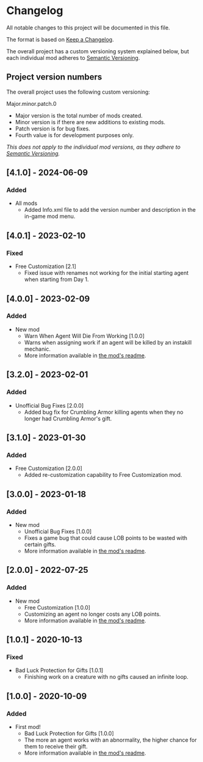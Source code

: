 # Changelog

All notable changes to this project will be documented in this file.

The format is based on [Keep a Changelog](https://keepachangelog.com/en/1.1.0/).

The overall project has a custom versioning system explained below, but each individual mod adheres
to [Semantic Versioning](https://semver.org/spec/v2.0.0.html).

## Project version numbers

The overall project uses the following custom versioning:

Major.minor.patch.0

- Major version is the total number of mods created.
- Minor version is if there are new additions to existing mods.
- Patch version is for bug fixes.
- Fourth value is for development purposes only.

*This does not apply to the individual mod versions, as they adhere
to [Semantic Versioning](https://semver.org/spec/v2.0.0.html).*

## [4.1.0] - 2024-06-09

### Added

- All mods
    - Added Info.xml file to add the version number and description in the in-game mod menu.

## [4.0.1] - 2023-02-10

### Fixed

- Free Customization [2.1]
    - Fixed issue with renames not working for the initial starting agent when starting from Day 1.

## [4.0.0] - 2023-02-09

### Added

- New mod
    - Warn When Agent Will Die From Working [1.0.0]
    - Warns when assigning work if an agent will be killed by an instakill mechanic.
    - More information available
      in [the mod's readme](LobotomyCorporationMods.WarnWhenAgentWillDieFromWorking/README.md).

## [3.2.0] - 2023-02-01

### Added

- Unofficial Bug Fixes [2.0.0]
    - Added bug fix for Crumbling Armor killing agents when they no longer had Crumbling Armor's gift.

## [3.1.0] - 2023-01-30

### Added

- Free Customization [2.0.0]
    - Added re-customization capability to Free Customization mod.

## [3.0.0] - 2023-01-18

### Added

- New mod
    - Unofficial Bug Fixes [1.0.0]
    - Fixes a game bug that could cause LOB points to be wasted with certain gifts.
    - More information available in [the mod's readme](LobotomyCorporationMods.BugFixes/README.md).

## [2.0.0] - 2022-07-25

### Added

- New mod
    - Free Customization [1.0.0]
    - Customizing an agent no longer costs any LOB points.
    - More information available in [the mod's readme](LobotomyCorporationMods.FreeCustomization/README.md).

## [1.0.1] - 2020-10-13

### Fixed

- Bad Luck Protection for Gifts [1.0.1]
    - Finishing work on a creature with no gifts caused an infinite loop.

## [1.0.0] - 2020-10-09

### Added

- First mod!
    - Bad Luck Protection for Gifts [1.0.0]
    - The more an agent works with an abnormality, the higher chance for them to receive their gift.
    - More information available in [the mod's readme](LobotomyCorporationMods.BadLuckProtectionForGifts/README.md).
